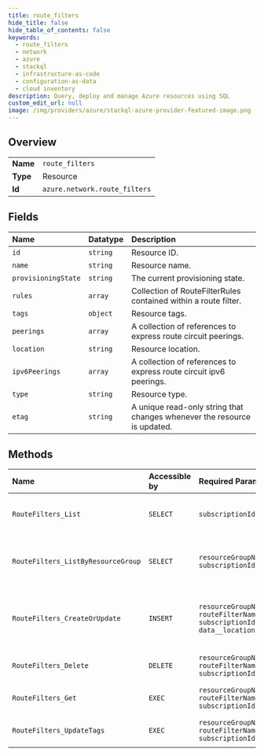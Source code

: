 ```yaml
---
title: route_filters
hide_title: false
hide_table_of_contents: false
keywords:
  - route_filters
  - network
  - azure    
  - stackql
  - infrastructure-as-code
  - configuration-as-data
  - cloud inventory
description: Query, deploy and manage Azure resources using SQL
custom_edit_url: null
image: /img/providers/azure/stackql-azure-provider-featured-image.png
---
```

  
    

## Overview
<table><tbody>
<tr><td><b>Name</b></td><td><code>route_filters</code></td></tr>
<tr><td><b>Type</b></td><td>Resource</td></tr>
<tr><td><b>Id</b></td><td><code>azure.network.route_filters</code></td></tr>
</tbody></table>

## Fields
| Name | Datatype | Description |
|:-----|:---------|:------------|
| `id` | `string` | Resource ID. |
| `name` | `string` | Resource name. |
| `provisioningState` | `string` | The current provisioning state. |
| `rules` | `array` | Collection of RouteFilterRules contained within a route filter. |
| `tags` | `object` | Resource tags. |
| `peerings` | `array` | A collection of references to express route circuit peerings. |
| `location` | `string` | Resource location. |
| `ipv6Peerings` | `array` | A collection of references to express route circuit ipv6 peerings. |
| `type` | `string` | Resource type. |
| `etag` | `string` | A unique read-only string that changes whenever the resource is updated. |
## Methods
| Name | Accessible by | Required Params | Description |
|:-----|:--------------|:----------------|:------------|
| `RouteFilters_List` | `SELECT` | `subscriptionId` | Gets all route filters in a subscription. |
| `RouteFilters_ListByResourceGroup` | `SELECT` | `resourceGroupName, subscriptionId` | Gets all route filters in a resource group. |
| `RouteFilters_CreateOrUpdate` | `INSERT` | `resourceGroupName, routeFilterName, subscriptionId, data__location` | Creates or updates a route filter in a specified resource group. |
| `RouteFilters_Delete` | `DELETE` | `resourceGroupName, routeFilterName, subscriptionId` | Deletes the specified route filter. |
| `RouteFilters_Get` | `EXEC` | `resourceGroupName, routeFilterName, subscriptionId` | Gets the specified route filter. |
| `RouteFilters_UpdateTags` | `EXEC` | `resourceGroupName, routeFilterName, subscriptionId` | Updates tags of a route filter. |
